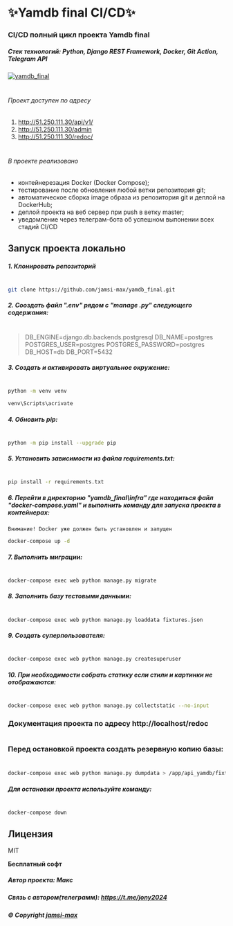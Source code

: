 
# ✨Yamdb final CI/CD✨
### **CI/CD полный цикл проекта Yamdb final**
##### Стек технологий: Python, Django REST Framework, Docker, Git Action, Telegram API

[![yamdb_final](https://github.com/jamsi-max/yamdb_final/actions/workflows/yamdb_workflow.yml/badge.svg)](https://github.com/jamsi-max/yamdb_final/actions/workflows/yamdb_workflow.yml)
#
###### Проект доступен по адресу
1) http://51.250.111.30/api/v1/
2) http://51.250.111.30/admin
3) http://51.250.111.30/redoc/
#
###### В проекте реализовано

- контейнерезация Docker (Docker Compose);
- тестирование после обновления любой ветки репозитория git;
- автоматическое сборка image образа из репозитория git и деплой на DockerHub;
- деплой проекта на веб сервер при push в ветку master;
- уведомление через телеграм-бота об успешном выпонении всех стадий CI/CD

## **Запуск проекта локально**
##### 1. Клонировать репозиторий
#
```sh
git clone https://github.com/jamsi-max/yamdb_final.git
```
##### 2. Сооздать файл ".env" рядом с **"manage .py"** следующего содержания:
#
> DB_ENGINE=django.db.backends.postgresql
> DB_NAME=postgres
> POSTGRES_USER=postgres
> POSTGRES_PASSWORD=postgres
> DB_HOST=db
> DB_PORT=5432

##### 3. Cоздать и активировать виртуальное окружение:
#
```sh
python -m venv venv
```
```sh
venv\Scripts\acrivate
```

##### 4. Обновить pip:
#
```sh
python -m pip install --upgrade pip
```
##### 5. Установить зависимости из файла requirements.txt:
#
```sh
pip install -r requirements.txt
```
##### 6. Перейти в директорию "yamdb_final\infra" где находиться файл **"docker-compose.yaml"** и выполнить команду для запуска проекта в контейнерах:
`Внимание! Docker уже должен быть установлен и запущен`
```sh
docker-compose up -d
```
##### 7. Выполнить миграции:
#
```sh
docker-compose exec web python manage.py migrate
```
##### 8. Заполнить базу тестовыми данными:
#
```sh
docker-compose exec web python manage.py loaddata fixtures.json
```
##### 9. Создать суперпользователя:
#
```sh
docker-compose exec web python manage.py createsuperuser
```
##### 10. При необходимости собрать статику если стили и картинки не отображаются:
#
```sh
docker-compose exec web python manage.py collectstatic --no-input
```

### Документация проекта по адресу http://localhost/redoc
#
### Перед остановкой проекта создать резервную копию базы:
#
```sh
docker-compose exec web python manage.py dumpdata > /app/api_yamdb/fixtures.json
```
##### Для остановки проекта используйте команду:
#
```sh
docker-compose down
```

## Лицензия

MIT

**Бесплатный софт**
##### Автор проекта: Макс
##### Связь с автором(телеграмм): https://t.me/jony2024 
##### © Copyright **[jamsi-max](https://github.com/jamsi-max)**

